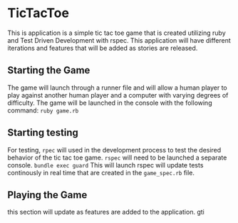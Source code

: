 # TicTacToe
This is application is a simple tic tac toe game that is created utilizing ruby and Test Driven Development with rspec. This application will have different iterations and features that will be added as stories are released.

## Starting the Game
The game will launch through a runner file and will allow a human player to play against another human player and a computer with varying degrees of difficulty. The game will be launched in the console with the following command:
    `ruby game.rb`

## Starting testing
For testing, `rpec` will used in the development process to test the desired behavior of the tic tac toe game. `rspec` will need to be launched a separate console.
    `bundle exec guard`
This will launch rspec will update tests continously in real time that are created in the `game_spec.rb` file.

## Playing the Game
this section will update as features are added to the application.
gti
